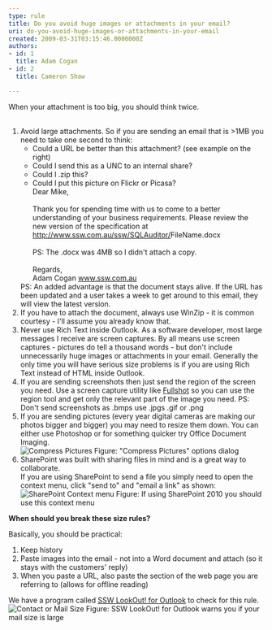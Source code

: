 ```yaml
---
type: rule
title: Do you avoid huge images or attachments in your email?
uri: do-you-avoid-huge-images-or-attachments-in-your-email
created: 2009-03-31T03:15:46.0000000Z
authors:
- id: 1
  title: Adam Cogan
- id: 2
  title: Cameron Shaw

---
```




<span class='intro'> <p>When your attachment is too big, you should think twice.​<br><br></p> </span>

<ol><li>Avoid large attachments. So if you are sending an email that is &gt;1MB you need to take one second to think&#58;<ul><li>Could a URL be better than this attachment? (see example on the right)</li><li>Could I send this as a UNC to an internal share?<br></li><li>Could I .zip this?<br></li><li>Could I put this picture on Flickr or Picasa?<div class="ms-rteCustom-GreyBox">Dear Mike,<br><br>Thank you for spending time with us to come to a better understanding of your business requirements. Please review the new version of the specification at <a href="http&#58;//www.ssw.com.au/ssw/SQLAuditor/Default.aspx">http&#58;//www.ssw.com.au/ssw/SQLAuditor/</a>FileName.docx <br> 
               <br>PS&#58; The .docx was 4MB so I didn't attach a copy. <br> 
               <br>Regards, <br>Adam Cogan <a href="http&#58;//www.ssw.com.au/ssw">www.ssw.com.au</a> </div></li></ul>PS&#58; An added advantage is that the document stays alive. If the URL has been updated and a user takes a week to get around to this email, they will view the latest version.</li><li>If you have to attach the document, always use WinZip - it is common courtesy - I'll assume you already know that.</li><li>Never use Rich Text inside Outlook. As a software developer, most large messages I receive are screen captures. By all means use screen captures - pictures do tell a thousand words - but don't include unnecessarily huge images or attachments in your email. Generally the only time you will have serious size problems is if you are using Rich Text instead of HTML inside Outlook.</li><li>If you are sending screenshots then just send the region of the screen you need. Use a screen capture utility like <a href="http&#58;//www.ssw.com.au/ssw/Standards/DeveloperGeneral/WindowsTools.aspx#Snagit">Fullshot</a> so you can use the region tool and get only the relevant part of the image you need. PS&#58; Don't send screenshots as .bmps use .jpgs .gif or .png</li><li>If you are sending pictures (every year digital cameras are making our photos bigger and bigger) you may need to resize them down. You can either use Photoshop or for something quicker try Office Document Imaging. <br>
      <img src="/PublishingImages/compress-pictures.jpg" alt="Compress Pictures" class="ms-rteCustom-ImageArea" /> <span class="ms-rteCustom-FigureNormal">Figure&#58; &quot;Compress Pictures&quot; options dialog</span></li><li>SharePoint was built with sharing files in mind and is a great way to collaborate.<br>If you are using SharePoint to send a file you simply need to open the context menu, click &quot;send to&quot; and &quot;email a link&quot; as shown&#58; <br>
      <img src="/PublishingImages/sharepoint-context-menu.jpg" alt="SharePoint Context menu" class="ms-rteCustom-ImageArea" /> <span class="ms-rteCustom-FigureNormal">Figure&#58; If using SharePoint 2010 you should use this context menu</span></li></ol><p>
   <strong>When should you break these size rules?</strong> </p><p>Basically, you should be practical&#58;</p><ol><li>Keep history</li><li>Paste images into the email - not into a Word document and attach (so it stays with the customers' reply)</li><li>When you paste a URL, also paste the section of the web page you are referring to (allows for offline reading)</li></ol><div class="ms-rteCustom-YellowBorderBox">We have a program called <a href="http&#58;//www.ssw.com.au/ssw/LookOut/">SSW LookOut! for Outlook</a> to check for this rule. <img src="/PublishingImages/ContactorMailSize.gif" alt="Contact or Mail Size" class="ms-rteCustom-ImageArea" />  <span class="ms-rteCustom-FigureNormal">Figure&#58; SSW LookOut! for Outlook warns you if your mail size is large </span></div>


